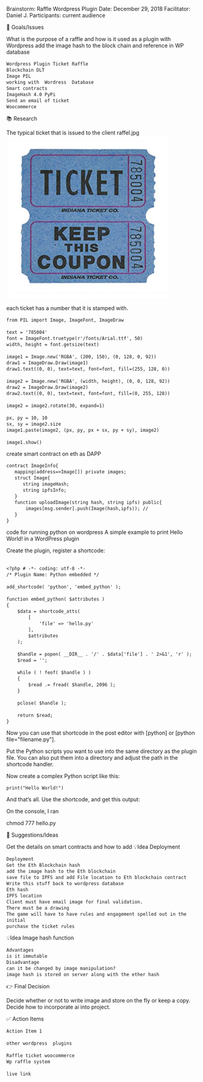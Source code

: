 Brainstorm: Raffle Wordpress Plugin
Date: December 29, 2018
Facilitator: Daniel J.
Participants: current audience


🎯 Goals/Issues

What is the purpose of a raffle and how is it used as a plugin with Wordpress add the image hash to the block chain and reference in WP database

    Wordpress Plugin Ticket Raffle
    Blockchain DLT
    Image PIL
    working with  Wordress  Database
    Smart contracts
    ImageHash 4.0 PyPi 
    Send an email of ticket
    Woocommerce


📚 Research

The typical  ticket that is issued to the client
raffel.jpg
![alt text](https://github.com/jkwebco/Raffle-Wordpress-Plugin/blob/master/raffel.jpg)

each ticket has a number that it is stamped with.


```
from PIL import Image, ImageFont, ImageDraw

text = '785004'
font = ImageFont.truetype(r'/fonts/Arial.ttf', 50)
width, height = font.getsize(text)

image1 = Image.new('RGBA', (200, 150), (0, 128, 0, 92))
draw1 = ImageDraw.Draw(image1)
draw1.text((0, 0), text=text, font=font, fill=(255, 128, 0))

image2 = Image.new('RGBA', (width, height), (0, 0, 128, 92))
draw2 = ImageDraw.Draw(image2)
draw2.text((0, 0), text=text, font=font, fill=(0, 255, 128))

image2 = image2.rotate(30, expand=1)

px, py = 10, 10
sx, sy = image2.size
image1.paste(image2, (px, py, px + sx, py + sy), image2)

image1.show()

```
create smart contract on eth as DAPP


```
contract ImageInfo{
   mapping(address=>Image[]) private images;
   struct Image{
      string imageHash;
      string ipfsInfo;
   }
   function uploadImage(string hash, string ipfs) public{
       images[msg.sender].push(Image(hash,ipfs)); //
   }
}

```

code for running python on wordpress
A simple example to print Hello World! in a WordPress plugin

Create the plugin, register a shortcode:


```

<?php # -*- coding: utf-8 -*-
/* Plugin Name: Python embedded */

add_shortcode( 'python', 'embed_python' );

function embed_python( $attributes )
{
    $data = shortcode_atts(
        [
            'file' => 'hello.py'
        ],
        $attributes
    );

    $handle = popen( __DIR__ . '/' . $data['file'] . ' 2>&1', 'r' );
    $read = '';

    while ( ! feof( $handle ) )
    {
        $read .= fread( $handle, 2096 );
    }

    pclose( $handle );

    return $read;
}

```
Now you can use that shortcode in the post editor with [python] or [python file="filename.py"].

Put the Python scripts you want to use into the same directory as the plugin file. You can also put them into a directory and adjust the path in the shortcode handler.

Now create a complex Python script like this:

```
print("Hello World!")

```
And that’s all. Use the shortcode, and get this output:

On the console, I ran

chmod 777 hello.py



🚀 Suggestions/Ideas

Get the details on smart contracts and how to add 
💡Idea Deployment

    Deployment
    Get the Eth Blockchain hash
    add the image hash to the Eth blockchain
    save file to IPFS and add File location to Eth blockchain contract
    Write this stuff back to wordpress database
    Eth hash
    IPFS location
    Client must have email image for final validation.
    There must be a drawing 
    The game will have to have rules and engagement spelled out in the initial 
    purchase the ticket rules


💡Idea Image hash function

    Advantages
    is it immutable
    Disadvantage
    can it be changed by image manipulation?
    image hash is stored on server along with the ether hash


👉 Final Decision

Decide whether or not to write image and store on the fly or keep a copy. Decide how to incorporate ai into project.


✅ Action Items

    Action Item 1

    other wordpress  plugins 

    Raffle ticket woocommerce
    Wp raffle system

    live link



